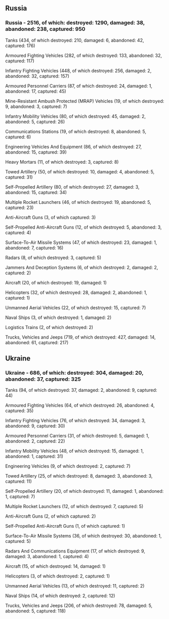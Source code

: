 
 
 ## Russia
 
 ### Russia - 2516, of which: destroyed: 1290, damaged: 38, abandoned: 238, captured: 950

 

 

 Tanks (434, of which destroyed: 210, damaged: 6, abandoned: 42, captured: 176)

 Armoured Fighting Vehicles (282, of which destroyed: 133, abandoned: 32, captured: 117)

 Infantry Fighting Vehicles (448, of which destroyed: 256, damaged: 2, abandoned: 32, captured: 157)

 Armoured Personnel Carriers (87, of which destroyed: 24, damaged: 1, abandoned: 17, captured: 45)

 Mine-Resistant Ambush Protected (MRAP) Vehicles (19, of which destroyed: 9, abandoned: 3, captured: 7)

 Infantry Mobility Vehicles (80, of which destroyed: 45, damaged: 2, abandoned: 5, captured: 26)

 Communications Stations (19, of which destroyed: 8, abandoned: 5, captured: 6)

 Engineering Vehicles And Equipment (86, of which destroyed: 27, abandoned: 15, captured: 39)

 Heavy Mortars (11, of which destroyed: 3, captured: 8)

 Towed Artillery (50, of which destroyed: 10, damaged: 4, abandoned: 5, captured: 31)

 Self-Propelled Artillery (80, of which destroyed: 27, damaged: 3, abandoned: 15, captured: 34)

 Multiple Rocket Launchers (46, of which destroyed: 19, abandoned: 5, captured: 23)

 Anti-Aircraft Guns (3, of which captured: 3)

 Self-Propelled Anti-Aircraft Guns (12, of which destroyed: 5, abandoned: 3, captured: 4)

 Surface-To-Air Missile Systems (47, of which destroyed: 23, damaged: 1, abandoned: 7, captured: 16)

 Radars (8, of which destroyed: 3, captured: 5)

 Jammers And Deception Systems (6, of which destroyed: 2, damaged: 2, captured: 2)

 Aircraft (20, of which destroyed: 19, damaged: 1)

 Helicopters (32, of which destroyed: 28, damaged: 2, abandoned: 1, captured: 1)

 Unmanned Aerial Vehicles (22, of which destroyed: 15, captured: 7)

 Naval Ships (3, of which destroyed: 1, damaged: 2)

 Logistics Trains (2, of which destroyed: 2)

 Trucks, Vehicles and Jeeps (719, of which destroyed: 427, damaged: 14, abandoned: 61, captured: 217)

 
 
 ## Ukraine
 
 ### Ukraine - 686, of which: destroyed: 304, damaged: 20, abandoned: 37, captured: 325

 

 

 Tanks (94, of which destroyed: 37, damaged: 2, abandoned: 9, captured: 44)

 Armoured Fighting Vehicles (64, of which destroyed: 26, abandoned: 4, captured: 35)

 Infantry Fighting Vehicles (76, of which destroyed: 34, damaged: 3, abandoned: 9, captured: 30)

 Armoured Personnel Carriers (31, of which destroyed: 5, damaged: 1, abandoned: 2, captured: 22)

 Infantry Mobility Vehicles (48, of which destroyed: 15, damaged: 1, abandoned: 1, captured: 31)

 Engineering Vehicles (9, of which destroyed: 2, captured: 7)

 Towed Artillery (25, of which destroyed: 8, damaged: 3, abandoned: 3, captured: 11)

 Self-Propelled Artillery (20, of which destroyed: 11, damaged: 1, abandoned: 1, captured: 7)

 Multiple Rocket Launchers (12, of which destroyed: 7, captured: 5)

 Anti-Aircraft Guns (2, of which captured: 2)

 Self-Propelled Anti-Aircraft Guns (1, of which captured: 1)

 Surface-To-Air Missile Systems (36, of which destroyed: 30, abandoned: 1, captured: 5)

 

 

 Radars And Communications Equipment (17, of which destroyed: 9, damaged: 3, abandoned: 1, captured: 4)

 Aircraft (15, of which destroyed: 14, damaged: 1)

 Helicopters (3, of which destroyed: 2, captured: 1)

 Unmanned Aerial Vehicles (13, of which destroyed: 11, captured: 2)

 Naval Ships (14, of which destroyed: 2, captured: 12)

 Trucks, Vehicles and Jeeps (206, of which destroyed: 78, damaged: 5, abandoned: 5, captured: 118)

